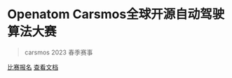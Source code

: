 # Openatom Carsmos全球开源自动驾驶算法大赛


> carsmos 2023 春季赛事


[比赛报名](http://161.189.217.21:3000/)
[查看文档](#readme)